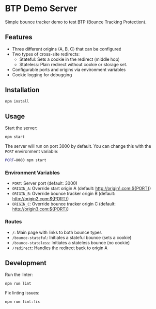 # BTP Demo Server

Simple bounce tracker demo to test BTP (Bounce Tracking Protection).

## Features

- Three different origins (A, B, C) that can be configured
- Two types of cross-site redirects:
  - Stateful: Sets a cookie in the redirect (middle hop)
  - Stateless: Plain redirect without cookie or storage set.
- Configurable ports and origins via environment variables
- Cookie logging for debugging

## Installation

```bash
npm install
```

## Usage

Start the server:

```bash
npm start
```

The server will run on port 3000 by default. You can change this with the `PORT` environment variable:

```bash
PORT=8080 npm start
```

### Environment Variables

- `PORT`: Server port (default: 3000)
- `ORIGIN_A`: Override start origin A (default: http://origin1.com:${PORT})
- `ORIGIN_B`: Override bounce tracker origin B (default: http://origin2.com:${PORT})
- `ORIGIN_C`: Override bounce tracker origin C (default: http://origin3.com:${PORT})

### Routes

- `/`: Main page with links to both bounce types
- `/bounce-stateful`: Initiates a stateful bounce (sets a cookie)
- `/bounce-stateless`: Initiates a stateless bounce (no cookie)
- `/redirect`: Handles the redirect back to origin A

## Development

Run the linter:

```bash
npm run lint
```

Fix linting issues:

```bash
npm run lint:fix
```
